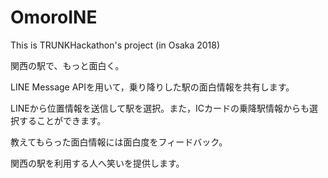 # OmoroINE
This is TRUNKHackathon's project (in Osaka 2018)

関西の駅で、もっと面白く。

LINE Message APIを用いて，乗り降りした駅の面白情報を共有します。

LINEから位置情報を送信して駅を選択。また，ICカードの乗降駅情報からも選択することができます。

教えてもらった面白情報には面白度をフィードバック。

関西の駅を利用する人へ笑いを提供します。

